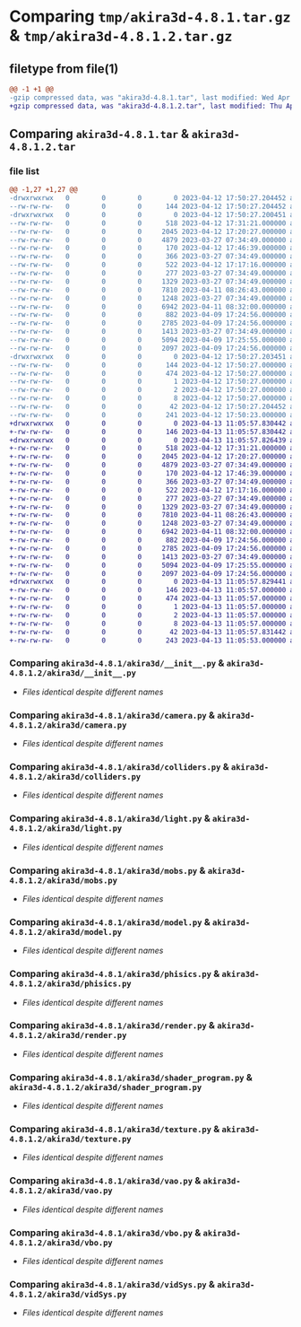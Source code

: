 # Comparing `tmp/akira3d-4.8.1.tar.gz` & `tmp/akira3d-4.8.1.2.tar.gz`

## filetype from file(1)

```diff
@@ -1 +1 @@
-gzip compressed data, was "akira3d-4.8.1.tar", last modified: Wed Apr 12 17:50:27 2023, max compression
+gzip compressed data, was "akira3d-4.8.1.2.tar", last modified: Thu Apr 13 11:05:57 2023, max compression
```

## Comparing `akira3d-4.8.1.tar` & `akira3d-4.8.1.2.tar`

### file list

```diff
@@ -1,27 +1,27 @@
-drwxrwxrwx   0        0        0        0 2023-04-12 17:50:27.204452 akira3d-4.8.1/
--rw-rw-rw-   0        0        0      144 2023-04-12 17:50:27.204452 akira3d-4.8.1/PKG-INFO
-drwxrwxrwx   0        0        0        0 2023-04-12 17:50:27.200451 akira3d-4.8.1/akira3d/
--rw-rw-rw-   0        0        0      518 2023-04-12 17:31:21.000000 akira3d-4.8.1/akira3d/__init__.py
--rw-rw-rw-   0        0        0     2045 2023-04-12 17:20:27.000000 akira3d-4.8.1/akira3d/camera.py
--rw-rw-rw-   0        0        0     4879 2023-03-27 07:34:49.000000 akira3d-4.8.1/akira3d/colliders.py
--rw-rw-rw-   0        0        0      170 2023-04-12 17:46:39.000000 akira3d-4.8.1/akira3d/createNewGame.py
--rw-rw-rw-   0        0        0      366 2023-03-27 07:34:49.000000 akira3d-4.8.1/akira3d/gameEngine.py
--rw-rw-rw-   0        0        0      522 2023-04-12 17:17:16.000000 akira3d-4.8.1/akira3d/light.py
--rw-rw-rw-   0        0        0      277 2023-03-27 07:34:49.000000 akira3d-4.8.1/akira3d/mesh.py
--rw-rw-rw-   0        0        0     1329 2023-03-27 07:34:49.000000 akira3d-4.8.1/akira3d/mobs.py
--rw-rw-rw-   0        0        0     7810 2023-04-11 08:26:43.000000 akira3d-4.8.1/akira3d/model.py
--rw-rw-rw-   0        0        0     1248 2023-03-27 07:34:49.000000 akira3d-4.8.1/akira3d/phisics.py
--rw-rw-rw-   0        0        0     6942 2023-04-11 08:32:00.000000 akira3d-4.8.1/akira3d/render.py
--rw-rw-rw-   0        0        0      882 2023-04-09 17:24:56.000000 akira3d-4.8.1/akira3d/shader_program.py
--rw-rw-rw-   0        0        0     2785 2023-04-09 17:24:56.000000 akira3d-4.8.1/akira3d/texture.py
--rw-rw-rw-   0        0        0     1413 2023-03-27 07:34:49.000000 akira3d-4.8.1/akira3d/vao.py
--rw-rw-rw-   0        0        0     5094 2023-04-09 17:25:55.000000 akira3d-4.8.1/akira3d/vbo.py
--rw-rw-rw-   0        0        0     2097 2023-04-09 17:24:56.000000 akira3d-4.8.1/akira3d/vidSys.py
-drwxrwxrwx   0        0        0        0 2023-04-12 17:50:27.203451 akira3d-4.8.1/akira3d.egg-info/
--rw-rw-rw-   0        0        0      144 2023-04-12 17:50:27.000000 akira3d-4.8.1/akira3d.egg-info/PKG-INFO
--rw-rw-rw-   0        0        0      474 2023-04-12 17:50:27.000000 akira3d-4.8.1/akira3d.egg-info/SOURCES.txt
--rw-rw-rw-   0        0        0        1 2023-04-12 17:50:27.000000 akira3d-4.8.1/akira3d.egg-info/dependency_links.txt
--rw-rw-rw-   0        0        0        2 2023-04-12 17:50:27.000000 akira3d-4.8.1/akira3d.egg-info/not-zip-safe
--rw-rw-rw-   0        0        0        8 2023-04-12 17:50:27.000000 akira3d-4.8.1/akira3d.egg-info/top_level.txt
--rw-rw-rw-   0        0        0       42 2023-04-12 17:50:27.204452 akira3d-4.8.1/setup.cfg
--rw-rw-rw-   0        0        0      241 2023-04-12 17:50:23.000000 akira3d-4.8.1/setup.py
+drwxrwxrwx   0        0        0        0 2023-04-13 11:05:57.830442 akira3d-4.8.1.2/
+-rw-rw-rw-   0        0        0      146 2023-04-13 11:05:57.830442 akira3d-4.8.1.2/PKG-INFO
+drwxrwxrwx   0        0        0        0 2023-04-13 11:05:57.826439 akira3d-4.8.1.2/akira3d/
+-rw-rw-rw-   0        0        0      518 2023-04-12 17:31:21.000000 akira3d-4.8.1.2/akira3d/__init__.py
+-rw-rw-rw-   0        0        0     2045 2023-04-12 17:20:27.000000 akira3d-4.8.1.2/akira3d/camera.py
+-rw-rw-rw-   0        0        0     4879 2023-03-27 07:34:49.000000 akira3d-4.8.1.2/akira3d/colliders.py
+-rw-rw-rw-   0        0        0      170 2023-04-12 17:46:39.000000 akira3d-4.8.1.2/akira3d/createNewGame.py
+-rw-rw-rw-   0        0        0      366 2023-03-27 07:34:49.000000 akira3d-4.8.1.2/akira3d/gameEngine.py
+-rw-rw-rw-   0        0        0      522 2023-04-12 17:17:16.000000 akira3d-4.8.1.2/akira3d/light.py
+-rw-rw-rw-   0        0        0      277 2023-03-27 07:34:49.000000 akira3d-4.8.1.2/akira3d/mesh.py
+-rw-rw-rw-   0        0        0     1329 2023-03-27 07:34:49.000000 akira3d-4.8.1.2/akira3d/mobs.py
+-rw-rw-rw-   0        0        0     7810 2023-04-11 08:26:43.000000 akira3d-4.8.1.2/akira3d/model.py
+-rw-rw-rw-   0        0        0     1248 2023-03-27 07:34:49.000000 akira3d-4.8.1.2/akira3d/phisics.py
+-rw-rw-rw-   0        0        0     6942 2023-04-11 08:32:00.000000 akira3d-4.8.1.2/akira3d/render.py
+-rw-rw-rw-   0        0        0      882 2023-04-09 17:24:56.000000 akira3d-4.8.1.2/akira3d/shader_program.py
+-rw-rw-rw-   0        0        0     2785 2023-04-09 17:24:56.000000 akira3d-4.8.1.2/akira3d/texture.py
+-rw-rw-rw-   0        0        0     1413 2023-03-27 07:34:49.000000 akira3d-4.8.1.2/akira3d/vao.py
+-rw-rw-rw-   0        0        0     5094 2023-04-09 17:25:55.000000 akira3d-4.8.1.2/akira3d/vbo.py
+-rw-rw-rw-   0        0        0     2097 2023-04-09 17:24:56.000000 akira3d-4.8.1.2/akira3d/vidSys.py
+drwxrwxrwx   0        0        0        0 2023-04-13 11:05:57.829441 akira3d-4.8.1.2/akira3d.egg-info/
+-rw-rw-rw-   0        0        0      146 2023-04-13 11:05:57.000000 akira3d-4.8.1.2/akira3d.egg-info/PKG-INFO
+-rw-rw-rw-   0        0        0      474 2023-04-13 11:05:57.000000 akira3d-4.8.1.2/akira3d.egg-info/SOURCES.txt
+-rw-rw-rw-   0        0        0        1 2023-04-13 11:05:57.000000 akira3d-4.8.1.2/akira3d.egg-info/dependency_links.txt
+-rw-rw-rw-   0        0        0        2 2023-04-13 11:05:57.000000 akira3d-4.8.1.2/akira3d.egg-info/not-zip-safe
+-rw-rw-rw-   0        0        0        8 2023-04-13 11:05:57.000000 akira3d-4.8.1.2/akira3d.egg-info/top_level.txt
+-rw-rw-rw-   0        0        0       42 2023-04-13 11:05:57.831442 akira3d-4.8.1.2/setup.cfg
+-rw-rw-rw-   0        0        0      243 2023-04-13 11:05:53.000000 akira3d-4.8.1.2/setup.py
```

### Comparing `akira3d-4.8.1/akira3d/__init__.py` & `akira3d-4.8.1.2/akira3d/__init__.py`

 * *Files identical despite different names*

### Comparing `akira3d-4.8.1/akira3d/camera.py` & `akira3d-4.8.1.2/akira3d/camera.py`

 * *Files identical despite different names*

### Comparing `akira3d-4.8.1/akira3d/colliders.py` & `akira3d-4.8.1.2/akira3d/colliders.py`

 * *Files identical despite different names*

### Comparing `akira3d-4.8.1/akira3d/light.py` & `akira3d-4.8.1.2/akira3d/light.py`

 * *Files identical despite different names*

### Comparing `akira3d-4.8.1/akira3d/mobs.py` & `akira3d-4.8.1.2/akira3d/mobs.py`

 * *Files identical despite different names*

### Comparing `akira3d-4.8.1/akira3d/model.py` & `akira3d-4.8.1.2/akira3d/model.py`

 * *Files identical despite different names*

### Comparing `akira3d-4.8.1/akira3d/phisics.py` & `akira3d-4.8.1.2/akira3d/phisics.py`

 * *Files identical despite different names*

### Comparing `akira3d-4.8.1/akira3d/render.py` & `akira3d-4.8.1.2/akira3d/render.py`

 * *Files identical despite different names*

### Comparing `akira3d-4.8.1/akira3d/shader_program.py` & `akira3d-4.8.1.2/akira3d/shader_program.py`

 * *Files identical despite different names*

### Comparing `akira3d-4.8.1/akira3d/texture.py` & `akira3d-4.8.1.2/akira3d/texture.py`

 * *Files identical despite different names*

### Comparing `akira3d-4.8.1/akira3d/vao.py` & `akira3d-4.8.1.2/akira3d/vao.py`

 * *Files identical despite different names*

### Comparing `akira3d-4.8.1/akira3d/vbo.py` & `akira3d-4.8.1.2/akira3d/vbo.py`

 * *Files identical despite different names*

### Comparing `akira3d-4.8.1/akira3d/vidSys.py` & `akira3d-4.8.1.2/akira3d/vidSys.py`

 * *Files identical despite different names*

